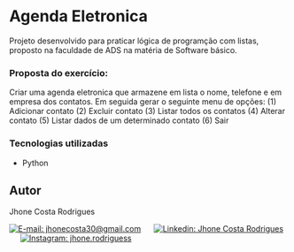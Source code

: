# Agenda Eletronica
Projeto desenvolvido para praticar lógica de programção com listas, proposto na faculdade de ADS na matéria de Software básico.

### Proposta do exercício:
Criar uma agenda eletronica que armazene em lista o nome, telefone e em empresa dos contatos. Em seguida gerar o seguinte menu de opções:
(1) Adicionar contato   (2) Excluir contato   (3) Listar todos os contatos
(4) Alterar contato     (5) Listar dados de um determinado contato    (6) Sair

### Tecnologias utilizadas
<ul>
  <li>Python</li>
</ul>

## Autor
<p>Jhone Costa Rodrigues</p>
<section align="left">  
  <div> 
    <a href = "mailto:jhonecosta30@gmail.com"><img src="https://img.shields.io/badge/-Gmail-%23333?style=for-the-badge&logo=gmail&logoColor=white" target="_blank" title="E-mail: jhonecosta30@gmail.com"></a>
      &nbsp;&nbsp;&nbsp;&nbsp;
    <a href="https://www.linkedin.com/in/jhone-costa-rodrigues-79a080234/" target="_blank"><img src="https://img.shields.io/badge/-LinkedIn-%230077B5?style=for-the-badge&logo=linkedin&logoColor=white" target="_blank" title="Linkedin: Jhone Costa Rodrigues"></a>
      &nbsp;&nbsp;&nbsp;&nbsp;
     <a href="https://www.instagram.com/jhone.rodriguess/" target="_blank"><img src="https://img.shields.io/badge/-Instagram-%23E4405F?style=for-the-badge&logo=instagram&logoColor=white" target="_blank" title="Instagram: jhone.rodriguess"></a>
  </div>
</section>
